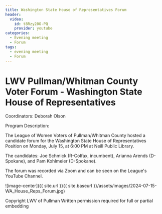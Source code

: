 ```yaml
---
title: Washington State House of Representatives Forum
header:
  video:
    id: t8Rzy20O-PQ
    provider: youtube
categories:
  - Evening meeting
  - Forum
tags:
  - evening meeting
  - Forum
---
```


#  LWV Pullman/Whitman County Voter Forum - Washington State House of Representatives

Coordinators: Deborah Olson

Program Description:  

The League of Women Voters of Pullman/Whitman County hosted a candidate forum for the Washington State House of Representatives Position on Monday, July 15, at 6:00 PM at Neill Public Library.

The candidates: Joe Schmick (R-Colfax, incumbent), Arianna Arends (D-Spokane), and Pam Kohlmeier (D-Spokane).
  
The forum was recorded via Zoom and can be seen on the League's YouTube Channel.  

![image-center]({{ site.url }}{{ site.baseurl }}/assets/images/2024-07-15-WA_House_Reps_Forum.jpg)

Copyright LWV of Pullman
Written permission required for full or partial embedding

<!---change the title to whatever you want the post to be titled
change the ID out to the end of the youtube link https://youtu.be/r61ARK4Qv9c -->
